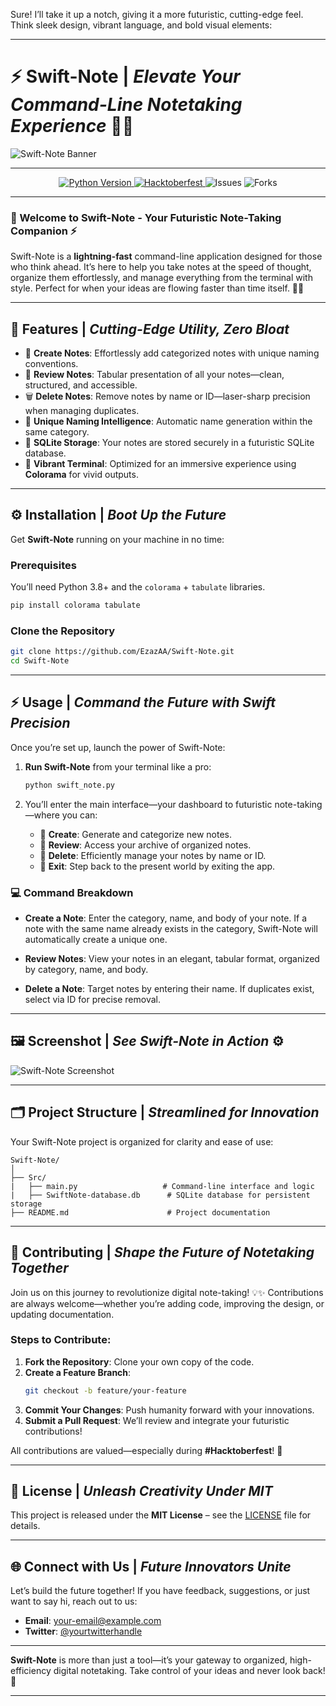Sure! I’ll take it up a notch, giving it a more futuristic, cutting-edge feel. Think sleek design, vibrant language, and bold visual elements:

---

# ⚡ **Swift-Note** | _Elevate Your Command-Line Notetaking Experience_ 📝✨

![Swift-Note Banner](https://github.com/user-attachments/assets/cae045ff-3412-4f46-8d1a-7b980ce36c6d) <!-- Replace this with your project banner or cool futuristic image -->

---

<p align="center">
  <a href="https://www.python.org/">
    <img src="https://img.shields.io/badge/python-3.8%2B-00ccff?style=for-the-badge" alt="Python Version">
  </a>
  <a href="https://hacktoberfest.com">
    <img src="https://img.shields.io/badge/Hacktoberfest-🌱%20Active-FF1493?style=for-the-badge" alt="Hacktoberfest">
  </a>
  <img src="https://img.shields.io/github/issues/EzazAA/Swift-Note?style=for-the-badge" alt="Issues">
  <img src="https://img.shields.io/github/forks/EzazAA/Swift-Note?style=for-the-badge" alt="Forks">
</p>

---

### 🚀 Welcome to **Swift-Note** - Your Futuristic Note-Taking Companion ⚡

Swift-Note is a **lightning-fast** command-line application designed for those who think ahead. It’s here to help you take notes at the speed of thought, organize them effortlessly, and manage everything from the terminal with style. Perfect for when your ideas are flowing faster than time itself. 🚀💡

---

## 🌟 **Features** | _Cutting-Edge Utility, Zero Bloat_

- 📝 **Create Notes**: Effortlessly add categorized notes with unique naming conventions.
- 📂 **Review Notes**: Tabular presentation of all your notes—clean, structured, and accessible.
- 🗑️ **Delete Notes**: Remove notes by name or ID—laser-sharp precision when managing duplicates.
- 🧠 **Unique Naming Intelligence**: Automatic name generation within the same category.
- 💽 **SQLite Storage**: Your notes are stored securely in a futuristic SQLite database.
- 🎨 **Vibrant Terminal**: Optimized for an immersive experience using **Colorama** for vivid outputs.

---

## ⚙️ **Installation** | _Boot Up the Future_

Get **Swift-Note** running on your machine in no time:

### Prerequisites

You’ll need Python 3.8+ and the `colorama` + `tabulate` libraries.

```bash
pip install colorama tabulate
```

### Clone the Repository

```bash
git clone https://github.com/EzazAA/Swift-Note.git
cd Swift-Note
```

---

## ⚡ **Usage** | _Command the Future with Swift Precision_

Once you’re set up, launch the power of Swift-Note:

1. **Run Swift-Note** from your terminal like a pro:

   ```bash
   python swift_note.py
   ```

2. You’ll enter the main interface—your dashboard to futuristic note-taking—where you can:

    - 🔹 **Create**: Generate and categorize new notes.
    - 🔹 **Review**: Access your archive of organized notes.
    - 🔹 **Delete**: Efficiently manage your notes by name or ID.
    - 🔹 **Exit**: Step back to the present world by exiting the app.

### 💻 **Command Breakdown**

- **Create a Note**: Enter the category, name, and body of your note. If a note with the same name already exists in the category, Swift-Note will automatically create a unique one.
  
- **Review Notes**: View your notes in an elegant, tabular format, organized by category, name, and body.

- **Delete a Note**: Target notes by entering their name. If duplicates exist, select via ID for precise removal.

---

## 🖼️ **Screenshot** | _See Swift-Note in Action_ ⚙️

![Swift-Note Screenshot](https://github.com/user-attachments/assets/21bd52c5-ae6e-4053-96cb-934822c1a8e1) <!-- Replace with your actual screenshot -->

---

## 🗂️ **Project Structure** | _Streamlined for Innovation_

Your Swift-Note project is organized for clarity and ease of use:

```
Swift-Note/
│
├── Src/
|   ├── main.py                   # Command-line interface and logic
|   ├── SwiftNote-database.db      # SQLite database for persistent storage
├── README.md                      # Project documentation
```

---

## 🤝 **Contributing** | _Shape the Future of Notetaking Together_

Join us on this journey to revolutionize digital note-taking! 💡✨ Contributions are always welcome—whether you’re adding code, improving the design, or updating documentation.

### Steps to Contribute:

1. **Fork the Repository**: Clone your own copy of the code.
2. **Create a Feature Branch**:
   ```bash
   git checkout -b feature/your-feature
   ```
3. **Commit Your Changes**: Push humanity forward with your innovations.
4. **Submit a Pull Request**: We’ll review and integrate your futuristic contributions!

All contributions are valued—especially during **#Hacktoberfest**! 🌱

---

## 🔐 **License** | _Unleash Creativity Under MIT_

This project is released under the **MIT License** – see the [LICENSE](LICENSE) file for details.

---

## 🌐 **Connect with Us** | _Future Innovators Unite_

Let’s build the future together! If you have feedback, suggestions, or just want to say hi, reach out to us:

- **Email**: [your-email@example.com](mailto:your-email@example.com)
- **Twitter**: [@yourtwitterhandle](https://twitter.com/yourtwitterhandle)

---

**Swift-Note** is more than just a tool—it’s your gateway to organized, high-efficiency digital notetaking. Take control of your ideas and never look back! 🌌

---
